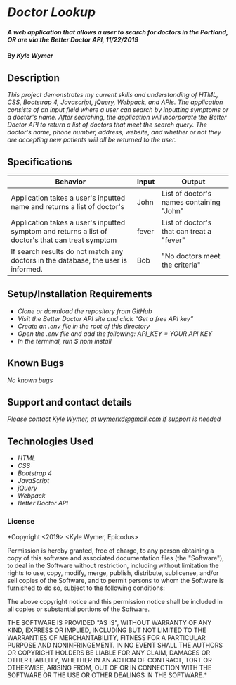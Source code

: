 
# _Doctor Lookup_

#### _A web application that allows a user to search for doctors in the Portland, OR are via the Better Doctor API, 11/22/2019_

#### By _**Kyle Wymer**_

## Description

_This project demonstrates my current skills and understanding of HTML, CSS, Bootstrap 4, Javascript, jQuery, Webpack, and APIs. The application consists of an input field where a user can search by inputting symptoms or a doctor's name. After searching, the application will incorporate the Better Doctor API to return a list of doctors that meet the search query. The doctor's name, phone number, address, website, and whether or not they are accepting new patients will all be returned to the user._


## Specifications

|  Behavior | Input  | Output  |
|---|---|---|
| Application takes a user's inputted name and returns a list of doctor's| John | List of doctor's names containing "John"|
| Application takes a user's inputted symptom and returns a list of doctor's that can treat symptom| fever | List of doctor's that can treat a "fever"|
| If search results do not match any doctors in the database, the user is informed.| Bob | "No doctors meet the criteria"|


## Setup/Installation Requirements
* _Clone or download the repository from GitHub_
* _Visit the Better Doctor API site and click “Get a free API key”_
* _Create an .env file in the root of this directory_
* _Open the .env file and add the following:  API_KEY = YOUR API KEY_
* _In the terminal, run $ npm install_


## Known Bugs

_No known bugs_

## Support and contact details

_Please contact Kyle Wymer, at wymerkd@gmail.com if support is needed_

## Technologies Used

* _HTML_
* _CSS_
* _Bootstrap 4_
* _JavaScript_
* _jQuery_
* _Webpack_
* _Better Doctor API_

### License

*Copyright <2019> <Kyle Wymer, Epicodus>

Permission is hereby granted, free of charge, to any person obtaining a copy of this software and associated documentation files (the "Software"), to deal in the Software without restriction, including without limitation the rights to use, copy, modify, merge, publish, distribute, sublicense, and/or sell copies of the Software, and to permit persons to whom the Software is furnished to do so, subject to the following conditions:

The above copyright notice and this permission notice shall be included in all copies or substantial portions of the Software.

THE SOFTWARE IS PROVIDED "AS IS", WITHOUT WARRANTY OF ANY KIND, EXPRESS OR IMPLIED, INCLUDING BUT NOT LIMITED TO THE WARRANTIES OF MERCHANTABILITY, FITNESS FOR A PARTICULAR PURPOSE AND NONINFRINGEMENT. IN NO EVENT SHALL THE AUTHORS OR COPYRIGHT HOLDERS BE LIABLE FOR ANY CLAIM, DAMAGES OR OTHER LIABILITY, WHETHER IN AN ACTION OF CONTRACT, TORT OR OTHERWISE, ARISING FROM, OUT OF OR IN CONNECTION WITH THE SOFTWARE OR THE USE OR OTHER DEALINGS IN THE SOFTWARE.*
